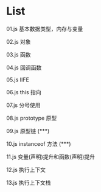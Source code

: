 # List

01.js 基本数据类型，内存与变量

02.js 对象

03.js 函数

04.js 回调函数

05.js IIFE

06.js this 指向

07.js 分号使用

08.js prototype 原型

09.js 原型链 (\*\*\*)

10.js instanceof 方法 (\*\*\*)

11.js 变量(声明)提升和函数(声明)提升

12.js 执行上下文

13.js 执行上下文栈
